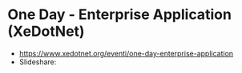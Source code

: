 # One Day - Enterprise Application (XeDotNet)
* https://www.xedotnet.org/eventi/one-day-enterprise-application
* Slideshare: 
